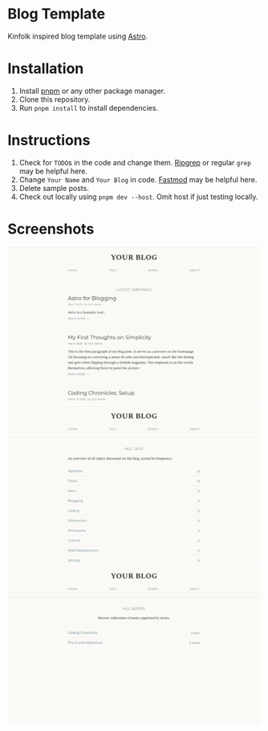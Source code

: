 # Blog Template
Kinfolk inspired blog template using [Astro](https://astro.build/).

# Installation
1. Install [pnpm](https://pnpm.io/installation) or any other package manager.
2. Clone this repository.
3. Run `pnpm install` to install dependencies.

# Instructions
1. Check for `TODO`s in the code and change them. [Ripgrep](https://github.com/BurntSushi/ripgrep) or regular `grep` may be helpful here.
2. Change `Your Name` and `Your Blog` in code. [Fastmod](https://github.com/facebookincubator/fastmod) may be helpful here.
3. Delete sample posts.
4. Check out locally using `pnpm dev --host`. Omit host if just testing locally.

# Screenshots
![Main](screenshots/IMG_0028.PNG)
![Tags](screenshots/IMG_0029.PNG)
![Series](screenshots/IMG_0030.PNG)
